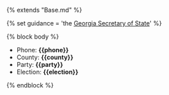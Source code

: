 {% extends "Base.md" %}

{% set guidance = 'the [Georgia Secretary of State](https://sos.ga.gov/admin/uploads/Absentee_Voting_Guide_20142.pdf)' %}

{% block body %}
- Phone: **{{phone}}**
- County: **{{county}}**
- Party: **{{party}}**
- Election: **{{election}}**

{% endblock %}
